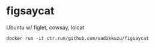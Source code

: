 # figsaycat
Ubuntu w/ figlet, cowsay, lolcat

```
docker run -it ctr.run/github.com/sadikkuzu/figsaycat
```
